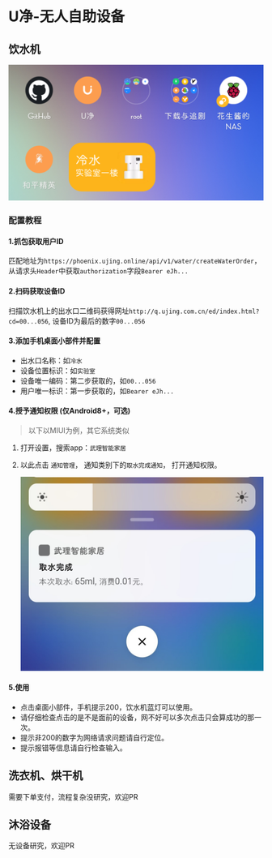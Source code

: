 # U净-无人自助设备

## 饮水机
![uclear.assets1](uclear.assets1.png)

### 配置教程
#### 1.抓包获取用户ID
匹配地址为`https://phoenix.ujing.online/api/v1/water/createWaterOrder`，从请求头`Header`中获取`authorization`字段`Bearer eJh...`
#### 2.扫码获取设备ID
扫描饮水机上的出水口二维码获得网址`http://q.ujing.com.cn/ed/index.html?cd=00...056`, 设备ID为最后的数字`00...056`
#### 3.添加手机桌面小部件并配置
- 出水口名称：如`冷水`
- 设备位置标识：如`实验室`
- 设备唯一编码：第二步获取的，如`00...056`
- 用户唯一标识：第一步获取的，如`Bearer eJh...`

#### 4.授予通知权限 (仅Android8+，可选)

> 以下以MIUI为例，其它系统类似

1. 打开设置，搜索app：`武理智能家居`

2. 以此点击 `通知管理`， 通知类别下的`取水完成通知`， 打开通知权限。

   ![uclear.assets1](uclear.assets2.jpg)

#### 5.使用

- 点击桌面小部件，手机提示200，饮水机蓝灯可以使用。
- 请仔细检查点击的是不是面前的设备，网不好可以多次点击只会算成功的那一次。
- 提示非200的数字为网络请求问题请自行定位。
- 提示报错等信息请自行检查输入。

## 洗衣机、烘干机

需要下单支付，流程复杂没研究，欢迎PR

## 沐浴设备

无设备研究，欢迎PR